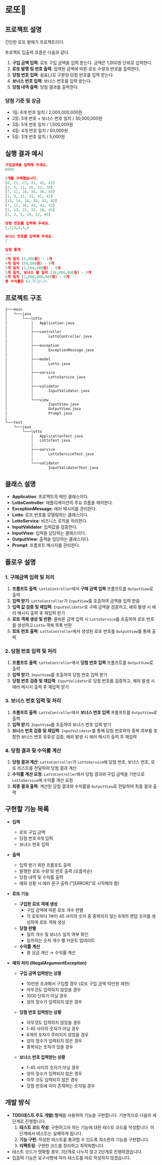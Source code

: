 # 로또💸

## 프로젝트 설명

간단한 로또 발매기 프로젝트이다. 

프로젝트 입출력 흐름은 다음과 같다.

1. **구입 금액 입력**: 로또 구입 금액을 입력 받는다. 금액은 1,000원 단위로 입력한다.
2. **로또 발행 및 번호 출력**: 입력된 금액에 따른 로또 수량과 번호를 출력한다.
3. **당첨 번호 입력**: 쉼표(,)로 구분된 당첨 번호를 입력 받는다.
4. **보너스 번호 입력**: 보너스 번호를 입력 받는다.
5. **당첨 내역 출력**: 당첨 결과를 출력한다.

### 당첨 기준 및 상금

- 1등: 6개 번호 일치 / 2,000,000,000원
- 2등: 5개 번호 + 보너스 번호 일치 / 30,000,000원
- 3등: 5개 번호 일치 / 1,500,000원
- 4등: 4개 번호 일치 / 50,000원
- 5등: 3개 번호 일치 / 5,000원

## 실행 결과 예시

```prolog
구입금액을 입력해 주세요.
8000

8개를 구매했습니다.
[8, 21, 23, 41, 42, 43]
[3, 5, 11, 16, 32, 38]
[7, 11, 16, 35, 36, 44]
[1, 8, 11, 31, 41, 42]
[13, 14, 16, 38, 42, 45]
[7, 11, 30, 40, 42, 43]
[2, 13, 22, 32, 38, 45]
[1, 3, 5, 14, 22, 45]

당첨 번호를 입력해 주세요.
1,2,3,4,5,6

보너스 번호를 입력해 주세요.
7

당첨 통계
---
3개 일치 (5,000원) - 1개
4개 일치 (50,000원) - 0개
5개 일치 (1,500,000원) - 0개
5개 일치, 보너스 볼 일치 (30,000,000원) - 0개
6개 일치 (2,000,000,000원) - 0개
총 수익률은 62.5%입니다.

```

## 프로젝트 구조

```agda
├───main
│   └───java
│       └───lotto
│           │   Application.java
│           │
│           ├───controller
│           │       LottoController.java
│           │
│           ├───exception
│           │       ExceptionMessage.java
│           │
│           ├───model
│           │       Lotto.java
│           │
│           ├───service
│           │       LottoService.java
│           │
│           ├───validator
│           │       InputValidator.java
│           │
│           └───view
│                   InputView.java
│                   OutputView.java
│                   Prompt.java
│
└───test
    └───java
        └───lotto
            │   ApplicationTest.java
            │   LottoTest.java
            │
            ├───service
            │       LottoServiceTest.java
            │
            └───validator
                    InputValidatorTest.java
```

## 클래스 설명

- **Application**: 프로젝트의 메인 클래스이다.
- **LottoController**: 애플리케이션의 주요 흐름을 제어한다.
- **ExceptionMessage**: 에러 메시지를 관리한다.
- **Lotto**: 로또 번호를 모델링하는 클래스이다.
- **LottoService**: 비즈니스 로직을 처리한다.
- **InputValidator**: 입력값을 검증한다.
- **InputView**: 입력을 담당하는 클래스이다.
- **OutputView**: 출력을 담당하는 클래스이다.
- **Prompt**: 프롬프트 메시지를 관리한다.

## 플로우 설명

### 1. 구매금액 입력 및 처리

1. **프롬프트 출력**: `LottoController`에서 **구매 금액 입력** 프롬프트를 `OutputView`로 출력
2. **입력 받기**: `LottoController`가 `InputView`를 호출하여 금액을 입력 받음
3. **입력 값 검증 및 재입력**: `InputValidator`로 구매 금액을 검증하고, 예외 발생 시 에러 메시지 출력 후 재입력 받기
4. **로또 객체 생성 및 반환**: 올바른 금액 입력 시 `LottoService`를 호출하여 로또 번호를 생성하고 `Lotto` 객체 목록 반환
5. **로또 번호 출력**: `LottoController`에서 생성된 로또 번호를 `OutputView`를 통해 출력

### 2. 당첨 번호 입력 및 처리

1. **프롬프트 출력**: `LottoController`에서 **당첨 번호 입력** 프롬프트를 `OutputView`로 출력
2. **입력 받기**: `InputView`를 호출하여 당첨 번호 입력 받기
3. **당첨 번호 검증 및 재입력**: `InputValidator`로 당첨 번호를 검증하고, 예외 발생 시 에러 메시지 출력 후 재입력 받기

### 3. 보너스 번호 입력 및 처리

1. **프롬프트 출력**: `LottoController`에서 **보너스 번호 입력** 프롬프트를 `OutputView`로 출력
2. **입력 받기**: `InputView`를 호출하여 보너스 번호 입력 받기
3. **보너스 번호 검증 및 재입력**: `InputValidator`를 통해 당첨 번호와의 중복 여부를 포함한 보너스 번호 유효성 검증, 예외 발생 시 에러 메시지 출력 후 재입력

### 4. 당첨 결과 및 수익률 계산

1. **당첨 결과 계산**: `LottoController`가 `LottoService`에 당첨 번호, 보너스 번호, 로또 리스트를 전달하여 당첨 결과 계산
2. **수익률 계산 요청**: `LottoController`에서 당첨 결과와 구입 금액을 기반으로 `LottoService`에 수익률 계산 요청
3. **최종 결과 출력**: 계산된 당첨 결과와 수익률을 `OutputView`로 전달하여 최종 결과 출력

## 구현할 기능 목록

- **입력**
    - 로또 구입 금액
    - 당첨 번호 6개 입력
    - 보너스 번호 입력
- **출력**
    - 입력 받기 위한 프롬포트 출력
    - 발행한 로또 수량 및 번호 출력 (오름차순)
    - 당첨 내역 및 수익률 출력
    - 예외 상황 시 에러 문구 출력 ("[ERROR]"로 시작해야 함)
- **로또 기능**
    - **구입한 로또 객체 생성**
        - 구입 금액에 따른 로또 개수 판별
        - 각 로또마다 1부터 45 사이의 숫자 중 중복되지 않는 6개의 랜덤 숫자를 생성하여 로또 객체 생성
    - **당첨 판별**
        - 일치 개수 및 보너스 일치 여부 확인
        - 일치하는 숫자 개수 별 카운트 업데이트
    - **수익률 계산**
        - 총 상금 계산 → 수익률 계산
- **예외 처리 (IllegalArgumentException)**

    - **구입 금액 입력받는 상황**
        - 10만원 초과해서 구입할 경우 (로또 구입 금액 10만원 제한)
        - 아무것도 입력하지 않았을 경우
        - 1000 단위가 아닐 경우
        - 양의 정수가 입력되지 않은 경우

    - **당첨 번호 입력받는 상황**
        - 아무것도 입력하지 않았을 경우
        - 1-45 사이의 숫자가 아닐 경우
        - 6개의 숫자가 주어지지 않았을 경우
        - 양의 정수가 입력되지 않은 경우
        - 중복되는 숫자가 있을 경우

    - **보너스 번호 입력받는 상황**
        - 1-45 사이의 숫자가 아닐 경우
        - 양의 정수가 입력되지 않은 경우
        - 아무 것도 입력되지 않은 경우
        - 당첨 번호에 이미 존재하는 숫자일 경우

## 개발 방식

- **TDD(테스트 주도 개발) 방식**을 사용하여 기능을 구현합니다. 기본적으로 다음의 세 단계로 진행합니다.
    1. **테스트 코드 작성**: 구현하고자 하는 기능에 대한 테스트 코드를 작성합니다. 이 단계에서 테스트는 실패하게 됩니다.
    2. **기능 구현**: 작성한 테스트를 통과할 수 있도록 최소한의 기능을 구현합니다.
    3. **리팩토링**: 구현한 코드를 정리하고 최적화합니다.
- 테스트 코드가 명확할 경우, 3단계로 나누지 않고 2단계로 진행하겠습니다.
- 입출력 기능은 요구사항에 따라 테스트를 따로 작성하지 않겠습니다.
